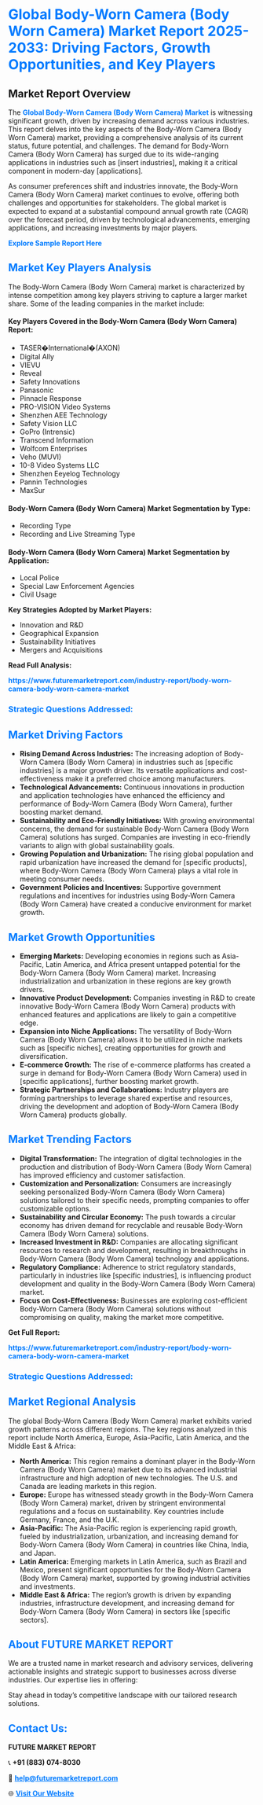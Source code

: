 <h1 style="color: #007BFF;">Global Body-Worn Camera (Body Worn Camera) Market Report 2025-2033: Driving Factors, Growth Opportunities, and Key Players</h1>

<section id="overview">
<h2>Market Report Overview</h2>
<p>The <a href="https://www.futuremarketreport.com/industry-report/body-worn-camera-body-worn-camera-market" style="color: #007BFF; text-decoration: none;"><strong>Global Body-Worn Camera (Body Worn Camera) Market</strong></a> is witnessing significant growth, driven by increasing demand across various industries. This report delves into the key aspects of the Body-Worn Camera (Body Worn Camera) market, providing a comprehensive analysis of its current status, future potential, and challenges. The demand for Body-Worn Camera (Body Worn Camera) has surged due to its wide-ranging applications in industries such as [insert industries], making it a critical component in modern-day [applications].</p>
<p>As consumer preferences shift and industries innovate, the Body-Worn Camera (Body Worn Camera) market continues to evolve, offering both challenges and opportunities for stakeholders. The global market is expected to expand at a substantial compound annual growth rate (CAGR) over the forecast period, driven by technological advancements, emerging applications, and increasing investments by major players.</p>
</section>

<section id="overview">
<p><a href="https://www.futuremarketreport.com/request-sample/reportId=96724" style="color: #007BFF; text-decoration: none;"><strong>Explore Sample Report Here</strong></a></p>
</section>

<section id="key-players">
<h2 style="color: #007BFF;">Market Key Players Analysis</h2>
<p>The Body-Worn Camera (Body Worn Camera) market is characterized by intense competition among key players striving to capture a larger market share. Some of the leading companies in the market include:</p>
<h4>Key Players Covered in the Body-Worn Camera (Body Worn Camera) Report:</h4>
<ul><li>TASER�International�(AXON)</li><li>Digital Ally</li><li>VIEVU</li><li>Reveal</li><li>Safety Innovations</li><li>Panasonic</li><li>Pinnacle Response</li><li>PRO-VISION Video Systems</li><li>Shenzhen AEE Technology</li><li>Safety Vision LLC</li><li>GoPro (Intrensic)</li><li>Transcend Information</li><li>Wolfcom Enterprises</li><li>Veho (MUVI)</li><li>10-8 Video Systems LLC</li><li>Shenzhen Eeyelog Technology</li><li>Pannin Technologies</li><li>MaxSur</li></ul>
<h4>Body-Worn Camera (Body Worn Camera) Market Segmentation by Type:</h4>
<ul><li>Recording Type</li><li>Recording and Live Streaming Type</li></ul>

<h4>Body-Worn Camera (Body Worn Camera) Market Segmentation by Application:</h4>
<ul><li>Local Police</li><li>Special Law Enforcement Agencies</li><li>Civil Usage</li></ul>
<p><strong>Key Strategies Adopted by Market Players:</strong></p>
<ul>
<li>Innovation and R&D</li>
<li>Geographical Expansion</li>
<li>Sustainability Initiatives</li>
<li>Mergers and Acquisitions</li>
</ul>
</section>

<section>
<p><strong>Read Full Analysis: </strong></p><a href="https://www.futuremarketreport.com/industry-report/body-worn-camera-body-worn-camera-market" style="color: #007BFF; text-decoration: none;"><strong>https://www.futuremarketreport.com/industry-report/body-worn-camera-body-worn-camera-market</strong></a>
<h3 style="color: #007BFF;">Strategic Questions Addressed:</h3>
</section>

<section id="driving-factors">
<h2 style="color: #007BFF;">Market Driving Factors</h2>
<ul>
<li><strong>Rising Demand Across Industries:</strong> The increasing adoption of Body-Worn Camera (Body Worn Camera) in industries such as [specific industries] is a major growth driver. Its versatile applications and cost-effectiveness make it a preferred choice among manufacturers.</li>
<li><strong>Technological Advancements:</strong> Continuous innovations in production and application technologies have enhanced the efficiency and performance of Body-Worn Camera (Body Worn Camera), further boosting market demand.</li>
<li><strong>Sustainability and Eco-Friendly Initiatives:</strong> With growing environmental concerns, the demand for sustainable Body-Worn Camera (Body Worn Camera) solutions has surged. Companies are investing in eco-friendly variants to align with global sustainability goals.</li>
<li><strong>Growing Population and Urbanization:</strong> The rising global population and rapid urbanization have increased the demand for [specific products], where Body-Worn Camera (Body Worn Camera) plays a vital role in meeting consumer needs.</li>
<li><strong>Government Policies and Incentives:</strong> Supportive government regulations and incentives for industries using Body-Worn Camera (Body Worn Camera) have created a conducive environment for market growth.</li>
</ul>
</section>

<section id="growth-opportunities">
<h2 style="color: #007BFF;">Market Growth Opportunities</h2>
<ul>
<li><strong>Emerging Markets:</strong> Developing economies in regions such as Asia-Pacific, Latin America, and Africa present untapped potential for the Body-Worn Camera (Body Worn Camera) market. Increasing industrialization and urbanization in these regions are key growth drivers.</li>
<li><strong>Innovative Product Development:</strong> Companies investing in R&D to create innovative Body-Worn Camera (Body Worn Camera) products with enhanced features and applications are likely to gain a competitive edge.</li>
<li><strong>Expansion into Niche Applications:</strong> The versatility of Body-Worn Camera (Body Worn Camera) allows it to be utilized in niche markets such as [specific niches], creating opportunities for growth and diversification.</li>
<li><strong>E-commerce Growth:</strong> The rise of e-commerce platforms has created a surge in demand for Body-Worn Camera (Body Worn Camera) used in [specific applications], further boosting market growth.</li>
<li><strong>Strategic Partnerships and Collaborations:</strong> Industry players are forming partnerships to leverage shared expertise and resources, driving the development and adoption of Body-Worn Camera (Body Worn Camera) products globally.</li>
</ul>
</section>

<section id="trending-factors">
<h2 style="color: #007BFF;">Market Trending Factors</h2>
<ul>
<li><strong>Digital Transformation:</strong> The integration of digital technologies in the production and distribution of Body-Worn Camera (Body Worn Camera) has improved efficiency and customer satisfaction.</li>
<li><strong>Customization and Personalization:</strong> Consumers are increasingly seeking personalized Body-Worn Camera (Body Worn Camera) solutions tailored to their specific needs, prompting companies to offer customizable options.</li>
<li><strong>Sustainability and Circular Economy:</strong> The push towards a circular economy has driven demand for recyclable and reusable Body-Worn Camera (Body Worn Camera) solutions.</li>
<li><strong>Increased Investment in R&D:</strong> Companies are allocating significant resources to research and development, resulting in breakthroughs in Body-Worn Camera (Body Worn Camera) technology and applications.</li>
<li><strong>Regulatory Compliance:</strong> Adherence to strict regulatory standards, particularly in industries like [specific industries], is influencing product development and quality in the Body-Worn Camera (Body Worn Camera) market.</li>
<li><strong>Focus on Cost-Effectiveness:</strong> Businesses are exploring cost-efficient Body-Worn Camera (Body Worn Camera) solutions without compromising on quality, making the market more competitive.</li>
</ul>
</section>

<section>
<p><strong>Get Full Report: </strong></p><a href="https://www.futuremarketreport.com/industry-report/body-worn-camera-body-worn-camera-market" style="color: #007BFF; text-decoration: none;"><strong>https://www.futuremarketreport.com/industry-report/body-worn-camera-body-worn-camera-market</strong></a>
<h3 style="color: #007BFF;">Strategic Questions Addressed:</h3>
</section>


<section id="regional-analysis">
<h2 style="color: #007BFF;">Market Regional Analysis</h2>
<p>The global Body-Worn Camera (Body Worn Camera) market exhibits varied growth patterns across different regions. The key regions analyzed in this report include North America, Europe, Asia-Pacific, Latin America, and the Middle East & Africa:</p>
<ul>
<li><strong>North America:</strong> This region remains a dominant player in the Body-Worn Camera (Body Worn Camera) market due to its advanced industrial infrastructure and high adoption of new technologies. The U.S. and Canada are leading markets in this region.</li>
<li><strong>Europe:</strong> Europe has witnessed steady growth in the Body-Worn Camera (Body Worn Camera) market, driven by stringent environmental regulations and a focus on sustainability. Key countries include Germany, France, and the U.K.</li>
<li><strong>Asia-Pacific:</strong> The Asia-Pacific region is experiencing rapid growth, fueled by industrialization, urbanization, and increasing demand for Body-Worn Camera (Body Worn Camera) in countries like China, India, and Japan.</li>
<li><strong>Latin America:</strong> Emerging markets in Latin America, such as Brazil and Mexico, present significant opportunities for the Body-Worn Camera (Body Worn Camera) market, supported by growing industrial activities and investments.</li>
<li><strong>Middle East & Africa:</strong> The region’s growth is driven by expanding industries, infrastructure development, and increasing demand for Body-Worn Camera (Body Worn Camera) in sectors like [specific sectors].</li>
</ul>
</section>

<footer>
<h2 style="color: #007BFF;">About FUTURE MARKET REPORT</h2>
<p>We are a trusted name in market research and advisory services, delivering actionable insights and strategic support to businesses across diverse industries. Our expertise lies in offering:</p>

<p>Stay ahead in today’s competitive landscape with our tailored research solutions.</p>

<h2 style="color: #007BFF;">Contact Us:</h2>
<p><strong>FUTURE MARKET REPORT</strong></p>
<p>📞 <strong>+91 (883) 074-8030</strong></p>
<p>📧 <strong><a href="mailto:help@futuremarketreport.com" style="color: #007BFF;">help@futuremarketreport.com</a></strong></p>
<p>🌐 <strong><a href="https://www.futuremarketreport.com/" style="color: #007BFF;">Visit Our Website</a></strong></p>
</footer>